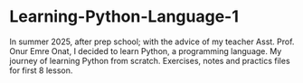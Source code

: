# Learning-Python-Language-1
In summer 2025, after prep school; with the advice of my teacher Asst. Prof. Onur Emre Onat, I decided to learn Python, a programming language. My journey of learning Python from scratch. Exercises, notes and practics files for first 8 lesson.  
